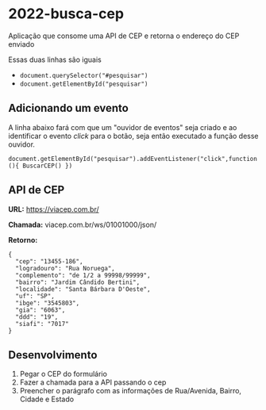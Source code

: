 # 2022-busca-cep
 Aplicação que consome uma API de CEP e retorna o endereço do CEP enviado

Essas duas linhas são iguais
- `document.querySelector("#pesquisar")`
- `document.getElementById("pesquisar")`

## Adicionando um evento
A linha abaixo fará com que um "ouvidor de eventos" seja criado e ao identificar o evento *click* para o botão, seja então executado a função desse ouvidor.

`document.getElementById("pesquisar").addEventListener("click",function(){
    BuscarCEP()
})`


## API de CEP

**URL:** https://viacep.com.br/

**Chamada:** viacep.com.br/ws/01001000/json/

**Retorno:**
```
{
  "cep": "13455-186",
  "logradouro": "Rua Noruega",
  "complemento": "de 1/2 a 99998/99999",
  "bairro": "Jardim Cândido Bertini",
  "localidade": "Santa Bárbara D'Oeste",
  "uf": "SP",
  "ibge": "3545803",
  "gia": "6063",
  "ddd": "19",
  "siafi": "7017"
}
```

## Desenvolvimento
1. Pegar o CEP do formulário
2. Fazer a chamada para a API passando o cep
3. Preencher o parágrafo com as informações de Rua/Avenida, Bairro, Cidade e Estado

